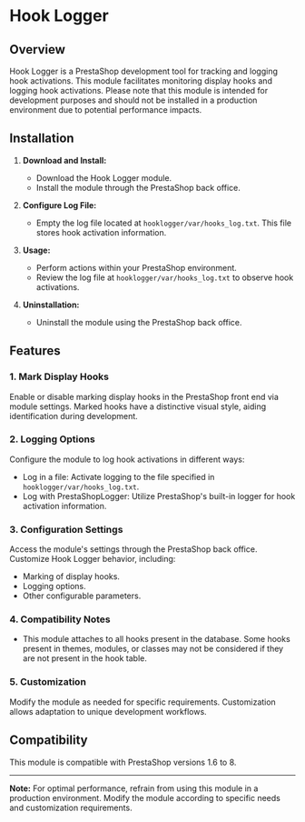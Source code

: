 # Hook Logger

## Overview

Hook Logger is a PrestaShop development tool for tracking and logging hook activations. This module facilitates monitoring display hooks and logging hook activations. Please note that this module is intended for development purposes and should not be installed in a production environment due to potential performance impacts.

## Installation

1. **Download and Install:**
   - Download the Hook Logger module.
   - Install the module through the PrestaShop back office.

2. **Configure Log File:**
   - Empty the log file located at `hooklogger/var/hooks_log.txt`. This file stores hook activation information.

3. **Usage:**
   - Perform actions within your PrestaShop environment.
   - Review the log file at `hooklogger/var/hooks_log.txt` to observe hook activations.

4. **Uninstallation:**
   - Uninstall the module using the PrestaShop back office.

## Features

### 1. Mark Display Hooks

Enable or disable marking display hooks in the PrestaShop front end via module settings. Marked hooks have a distinctive visual style, aiding identification during development.

### 2. Logging Options

Configure the module to log hook activations in different ways:
   - Log in a file: Activate logging to the file specified in `hooklogger/var/hooks_log.txt`.
   - Log with PrestaShopLogger: Utilize PrestaShop's built-in logger for hook activation information.

### 3. Configuration Settings

Access the module's settings through the PrestaShop back office. Customize Hook Logger behavior, including:
   - Marking of display hooks.
   - Logging options.
   - Other configurable parameters.

### 4. Compatibility Notes

- This module attaches to all hooks present in the database. Some hooks present in themes, modules, or classes may not be considered if they are not present in the hook table.

### 5. Customization

Modify the module as needed for specific requirements. Customization allows adaptation to unique development workflows.

## Compatibility

This module is compatible with PrestaShop versions 1.6 to 8.

---

**Note:** For optimal performance, refrain from using this module in a production environment. Modify the module according to specific needs and customization requirements.